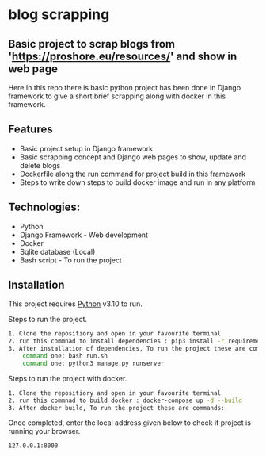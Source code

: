 # blog scrapping

## Basic project to scrap blogs from 'https://proshore.eu/resources/' and show in web page

Here In this repo there is basic python project has been done in Django framework to give a short brief scrapping along with docker in this framework.

## Features

- Basic project setup in Django framework
- Basic scrapping concept and Django web pages to show, update and delete blogs
- Dockerfile along the run command for project build in this framework
- Steps to write down steps to build docker image and run in any platform 

## Technologies:

- Python
- Django Framework - Web development
- Docker
- Sqlite database (Local)
- Bash script - To run the project

## Installation

This project requires [Python](https://www.python.org/) v3.10 to run.

Steps to run the project.

```sh
1. Clone the repositiory and open in your favourite terminal
2. run this commnad to install dependencies : pip3 install -r requirements.txt
3. After installation of dependencies, To run the project these are commands:  
    command one: bash run.sh
    command one: python3 manage.py runserver

```

Steps to run the project with docker.

```sh
1. Clone the repositiory and open in your favourite terminal
2. run this commnad to build docker : docker-compose up -d --build
3. After docker build, To run the project these are commands:  

```

Once completed, enter the local address given below to check if project is running your browser.

```sh
127.0.0.1:8000
```
